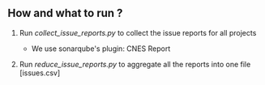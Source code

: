 ## How and what to run ?

1. Run _collect\_issue\_reports.py_ to collect the issue reports for all projects
    - We use sonarqube's plugin: CNES Report

2. Run _reduce\_issue\_reports.py_ to aggregate all the reports into one file [issues.csv]